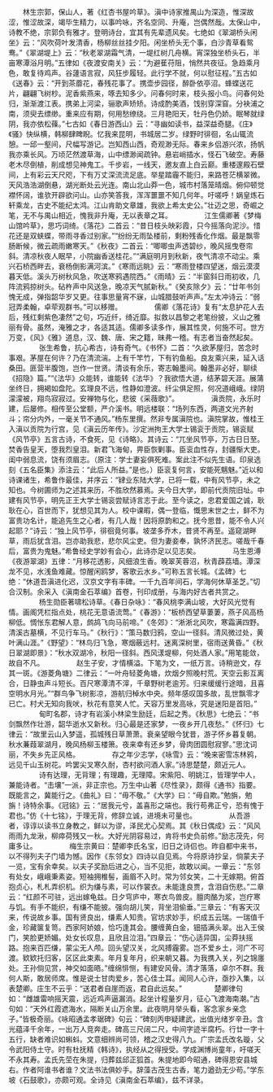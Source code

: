 <!-- { "loadSidebar": true } -->
　　林生宗郭，保山人，著《红杏书屋吟草》。滇中诗家推禺山为深造，惟深故涩，惟涩故深，竭毕生精力，以事吟咏，齐名空同、升庵，岂偶然哉。太保山中，诗教不绝，宗郭负有雅才。登明诗台，宜其有先辈遗风矣。七绝如《翠湖桥头闲坐》云：“风吹荷叶发清香，杨柳丝丝挂夕阳。闲坐桥头无个事，白沙青草看鸳鸯。”《翠湖堤上》云：“秋老翠湖霜气清，一堤红树几舟横。宵深独坐桥头石，半亩寒潭浴月明。”五律如《夜渡安南关》云：“为避萑苻阻，悄然共夜征。急趋乘月色，敢复待鸡声。谷蘧语言寂，风狂步履轻。此行学不就，何以慰征程。”五古如《送春》云：“开到茶蘼花，春残花事了。携壶步园径，醉卧依亭沼。蜂蝶送花片，翩翩飞树杪。泥香紫燕来，啄去知多少。问春何时来，枝头报小鸟。问春何处归，渐渐渡江表。携弟上河梁，骊歌声矫矫。诗成酌美酒，饯别穿深窅。分袂浦之南，须臾去缥缈。重来应有期，何用愁缭绕。三月艳阳天，牡丹色仍娇。眠琴就绿阴，我亦依松蓧。”七古如《春日游西山》云：“寻幽如读书，益深益奇腿。《庄》《骚》快纵横，韩柳肆睥睨。忆我来昆明，书城居二岁。绿野时徘徊，名山辄流憩。一邱一壑间，尺幅写游记。岂知西山西，奇观渺无际。春来乡侣游兴浓，扬帆我亦乘长风。万顷茫然渡草海，山中缥渺闻疏钟。悬岩峭插水，怪石飞破空。寿藤老木尽倒植，削成想见神鬼工。千步岩，一线天，邀友直上白云巅。重楼邃殿石壁间，上有彩云天尺咫，下有万丈深流流足底。举星踏霾不能归，来路苍茫横翠微。天风浩浩湖倒悬，湖光断处云光连。南山北山莽一色，城市村落笼晴烟。俯仰顿觉襟怀阔，谁欤开辟欲问山。山亦笑答我，浑浑噩噩不知几何年。吁嗟呼！娲皇炼石轩乘龙，古史不能纪太鸿。江山肯助文章雄，我欲上希太史公。”壮迈之思，奇崛之笔，无不与禺山相近，愧我非升庵，无以表章之耳。
　　
　　江生儒卿著《梦梅山馆吟草》，思巧词绮。《落花》二首云：“昔日枝头映彩霞，只今摇落向泥沙。惜花还是双蛱蝶，带雨寻香过别家。”“纷纷无雨坠楼前，剩粉残香化作烟。最是飘零肠断候，微云疏雨嫩寒天。”《秋夜》二首云：“唧唧虫声透碧纱，晚风摇曳卷帘斜。清凉秋夜人眠早，小院幽香送桂花。”“满庭明月到秋新，夜气清凉不动尘。乘兴石桥西畔去，衰杨倒影满河滨。”《寒雨远眺》云：“寒雨登楼四望迷，烟云漠漠暮天低。溪头万树秋风急，吹送寒鸦遇院西。”《雨晴》云：“半窗斜日雨初收，几阵流鸦掠树头。砧杵声中风送急，晚凉天气腻新秋。”《癸亥除夕》云：“廿年书剑愧无成，弹指韶华岁又更。往事思量宵不寐，山城腊鼓听声声。”左太冲诗云：“弱冠弄柔翰，卓荦观群书。”可以移赠。
　　
　　儒卿《落花诗》复有“太息护花人去后，残红剩紫色凄然”之句，巧近纤，绮近靡。拟救以昌黎之老笔纷披，义山之雅丽有骨。虽然，淹雅之才，各适其适。儒卿多读多作，展其性灵，何施不可。世方万变，《风》《雅》道息，汉、魏、唐、宋之籍，昧弗一稽。有志者当奋然起矣。
　　
　　张生希鲁，抗心希古，诗有奇气。《书怀》二首：“久欲茅屋归，苦念时事艰。茅屋在何许？乃在清流湍。上有千竿竹，下有钓鱼船。良友乘兴来，延入话桑田。匪营半腹饱，岂作一世贤。清谈有余乐，寄志翰墨间。翰墨非必好，聊续《招隐》篇。”“《法华》众能转，谁能转《法华》？我欲悟大道，结茅碧天涯。展蒲坐终日，拥褐如盘陀。玄理良不远，性静如澄波。纤尘俱足照，何况道峨峨。绿阴濛濛被，翔鸟寂寂过。安禅物与化，悲彼《采薇歌》”。
　　
　　滇贡院，永乐时建，后屡修。相传至公堂额，严介溪书。明远楼联：“场列东西，两道文光齐射斗；帘分内外，一毫关节不通风。”杨东里撰。然非专属滇院也。滇院掌故，惟桂王入滇以贡院为行宫，见《滇云历年传》。沙定洲拘王大学士锡衮于贡院，锡衮赋《风节亭》五言古诗，不食死，见《诗略》。其诗云：“兀坐风节亭，万古日日至。焚香告皇天，堕我烈皇泪。新君飞海甸，畀臣恢剿事。臣衮血性存，封疆惭大吏。闺中弱息流，饶有须眉志。（原注：学士妻妄俱死难。案此注不似先生语。印泉选刻《五名臣集》添注云：“此后人所益。”是也。）臣衮复何言，安能死魑魅。”近以和诗课诸生，希鲁作最佳，并序云：“肄业东陆大学，已将一载，中有风节亭，未之知也。今树圃师为之述其来历，不胜欣然慕焉。夫今日大学，即前代贡院旧址。中建有风节亭，明先正王大学士锡衮尝赋诗言志于此。至今读之，忠君爱国之诚，耿耿在心，百世而下，犹想见其为人。校中课暇，偶一登临，慨思末世之士，鲜不为富贵功名计，能追先生之心者，有几人哉！因将原韵和之。抚今思昔，能不令人兴起耶？”诗云：“独上风节亭，徘徊竟何事。坡垄多乔木，昔贤不再至。遥窥湖畔草，雨后犹含泪。岂亦助我悲，悲尔风尘吏。但为妻妾奉，孰怀济民志。嗟哉千春后，富贵为鬼魅。”希鲁经史学妙有会心，此诗亦足以见志矣。
　　
　　马生恩溥《夜游翠湖》五律：“月移花透影，风细浪生香。晚翠芙蓉沼，秋青薜荔墙。潭深龙不见，水浅鱼难藏。惊醒闲鸥梦，客歌云水乡。”可称五言长城。《孟碑》七绝：“休道吾滇进化迟，汉京文字有丰碑。一千九百年间石，学海何休草圣芝。”切合汉制。余采入《滇南金石萃编》首卷，刊印成册，与海内好古者共赏之。
　　
　　杨生勋臣著啸松诗草。《春日杂咏》：“春风桃李满山坡，大好风光觉有情。画阁凭栏指点处，桃花无意语流莺。”《春游》：“板桥西望草萋萋，燕子风高杨柳低。惆怅东君解人意，鹧鸪飞向马前啼。”《冬郊》：“淅淅北风吹，寒霜满四野。清溪古墓横，不见行车马。”《秋行》：“策马数归鸦，空山一径斜。清风微过处，黄叶满山涯。”《野望》：“林鸟归飞急，寒烟蔽远村。迷离深树里，宿雨送黄昏。”《秋日翠湖即景》：“秋水双湖冷，秋阳一径斜。西风漾堤柳，何处酒人家。”用笔能敛，故自不凡。
　　
　　赵生子安，才情横溢。下笔为文，一纸万言。诗稍逊文，存其一斑。《游菱角塘》二律云：“一叶舟轻菱角塘，炊烟夕照晚村荒。天空云影互离合，日静虫声斗短长。百尺寒潭清不滓，千章野树老逾芳。归来缓缓行途暗，且喜空明水月光。”“群鸟争飞树影凉，游航归棹水中央。频年感叹国多故，乱世飘零才已亡。村犬无知向我吠，秋花有意笑人忙。天容万里发高咏，究是迷阳是首阳。”
　　
　　甸町名郡，诗才有岩溪小林梁生励廷，后起之秀。《秋思》七绝云：“书剑飘然作壮游，韶华逝水又新秋。归心最是还家梦，一夜乡开几夜愁。”《怀归》七律云：“故里云山入梦遥，孤城残日草萧萧。衰亲望眼今犹昔，游子怀乡暮复朝。秋水蒹葭翠湖月，晚风杨柳玉楼箫。夜来幸有还乡梦，骨肉团圆慰寂寥。”思沈词丽，不失乡先正风格。
　　
　　存之年少志学，《咏雪》云：“晚来密雪冻林鸦，远见千山玉树花。吟罢尖叉寒久耐，杏村欲问酒人家。”诗思楚楚，颇近元人。
　　
　　诗有达理，无背理；有理趣，无理障。宋紫阳、明姚江，皆理学中人，兼能诗者。“击壤”一派，非正宗也。万生中山著《尽性录》，颇得《通书》指要。既能言之，冀能行之。《曲礼》曰：“毋不敬。”《大学》曰：“毋自欺。”勉旃，勉旃！诗特余事。《冠铭》云：“居我元兮，盖喜形之端也。我行苟弗正兮，恐有愧于君也。”仿《十七铭》，于理无背，修辞立诚，进境未可量也。
　　
　　从吾游者，谆谆以读书立身教之，鲜以为谬，泽民尤心契焉。其《秋日偶成》云：“风风雨雨九龙湫，柳瘁荷残又一秋。大好光阴容易过，肯将书史负前修。”励志茂先，何庸多让。
　　
　　梅生宗黄曰：楚卿李氏名宝，旧日之诗侣也。昨自都中来书，以不得列夫子门墙为憾。因作《东邻女》四诗以自见焉。今将原诗抄呈，倘蒙夫子一览，宝有余幸矣。以夫子奖励后进之心，当不见拒，故敢以闻。一章云：“东邻有处女，峨峨秉素姿。短袖拥椎髻，画眉不入时。常为邻女笑，二十无嫁期。俯首抱贞心，札札弄织机。织为缣与素，可以作裳衣。未能逢良贾，含泪自伤悲。”二章云：“红颜不可驻，远出嫁龟兹。日夕穹庐中，寒衣鸟兽皮。膻肉酪为浆，岂疗寒与饥。有手不能织，有缣不能披。强向胡儿笑，背坐泪偷垂。”三章云：“有客天汉来，传说故乡事。国有贤良出，缣素人知贵。官坊求妙手，织成五云瑞。一瑞值千金，珍藏箧复笥。西家阿娇娘，恰巧逢其会。腰缠黄白金，钿插满头翠。出入王侯门，笑脸更娇媚。处女长叹息，且欣且泣泪。”四章云：“伤心适异国，尘莽扶摇路。抱来百匹缣，蒙尘无人颅。回头望汉关，北风搏霾雾。岂不爱乡土，河广不可渡。欵欵托归客，区区此束素。年月复年月，织来朝又暮。为我携入关，列之锦廛处。王孙倘见赏，神交如面晤。”缠绵悱恻，有建安风骨。清才落落，卓尔不群。我何人斯，敢居师席。惟是说士甘肉爱乡，苦心佳士耳。闻同人心许，亟抄入集，以表楚卿。庄生不云乎：“送君者自崖而返，君自此远矣。”
　　
　　楚卿律句如：“雌雄雷响摇天震，远近鸡声逼漏消。起坐计程量岁月，征心飞渡海南潮。”古句如：“天外红霞遮海水，隔断关山万余里。此夜明月举头看，客念家乡亲念子。”皆极奇丽。《咏昭通孟孝琚碑》句云：“碑刻丙申疑建武，出值光绪岁辛丑。含光蕴泽千余年，一出万人竞奔走。碑高三尺阔二尺，中间字迹半腐朽。行廿一字十五行，缺者难识如蝌蚪。文意细辨尚可领，稽之汉史得八九。广宗孟氏改名璇，父令武阳侍土守。时有杜抚精《韩诗》，执经从之得授受。学成渊博尚童年，吁嗟天不永其寿。孟氏先茔在朱提，归葬兹邱正狐首。朱提地即今昭通，碑得恩安县城右。作者阿谁书者谁？文法书法俱妙手。辞藻古茂生古香，笔力遒劲无少苟。”学东坡《石鼓歌》，亦颇可观。全诗见《滇南金石萃编》，兹不详录。
　　
